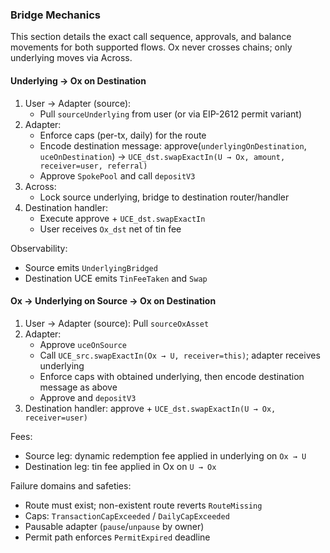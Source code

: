 ### Bridge Mechanics

This section details the exact call sequence, approvals, and balance movements for both supported flows. Ox never crosses chains; only underlying moves via Across.

#### Underlying → Ox on Destination
1) User → Adapter (source):
   - Pull `sourceUnderlying` from user (or via EIP-2612 permit variant)
2) Adapter:
   - Enforce caps (per-tx, daily) for the route
   - Encode destination message: approve(`underlyingOnDestination`, `uceOnDestination`) → `UCE_dst.swapExactIn(U → Ox, amount, receiver=user, referral)`
   - Approve `SpokePool` and call `depositV3`
3) Across:
   - Lock source underlying, bridge to destination router/handler
4) Destination handler:
   - Execute approve + `UCE_dst.swapExactIn`
   - User receives `Ox_dst` net of tin fee

Observability:
- Source emits `UnderlyingBridged`
- Destination UCE emits `TinFeeTaken` and `Swap`

#### Ox → Underlying on Source → Ox on Destination
1) User → Adapter (source): Pull `sourceOxAsset`
2) Adapter:
   - Approve `uceOnSource`
   - Call `UCE_src.swapExactIn(Ox → U, receiver=this)`; adapter receives underlying
   - Enforce caps with obtained underlying, then encode destination message as above
   - Approve and `depositV3`
3) Destination handler: approve + `UCE_dst.swapExactIn(U → Ox, receiver=user)`

Fees:
- Source leg: dynamic redemption fee applied in underlying on `Ox → U`
- Destination leg: tin fee applied in Ox on `U → Ox`

Failure domains and safeties:
- Route must exist; non-existent route reverts `RouteMissing`
- Caps: `TransactionCapExceeded` / `DailyCapExceeded`
- Pausable adapter (`pause`/`unpause` by owner)
- Permit path enforces `PermitExpired` deadline
